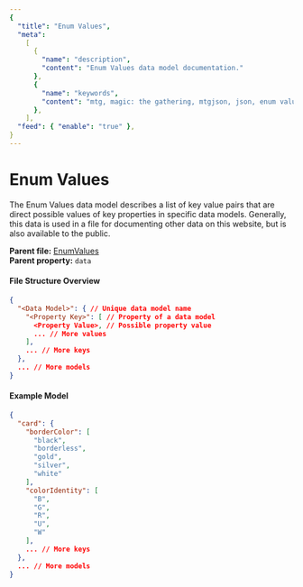 ```yaml
---
{
  "title": "Enum Values",
  "meta":
    [
      {
        "name": "description",
        "content": "Enum Values data model documentation."
      },
      {
        "name": "keywords",
        "content": "mtg, magic: the gathering, mtgjson, json, enum values, values"
      },
    ],
  "feed": { "enable": "true" },
}
---
```


# Enum Values

The Enum Values data model describes a list of key value pairs that are direct possible values of key properties in specific data models. Generally, this data is used in a file for documenting other data on this website, but is also available to the public.

**Parent file:** [EnumValues](../../api/v5/EnumValues.json)  
**Parent property:** `data`

#### File Structure Overview

```json
{
  "<Data Model>": { // Unique data model name
    "<Property Key>": [ // Property of a data model
      <Property Value>, // Possible property value
      ... // More values
    ],
    ... // More keys
  },
  ... // More models
}
```

#### Example Model

```json
{
  "card": {
    "borderColor": [
      "black",
      "borderless",
      "gold",
      "silver",
      "white"
    ],
    "colorIdentity": [
      "B",
      "G",
      "R",
      "U",
      "W"
    ],
    ... // More keys
  },
  ... // More models
}
```
